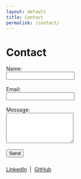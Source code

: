 ```yaml
---
layout: default
title: Contact
permalink: /contact/
---
```


# Contact

<form action="https://formspree.io/f/mwkgyyqg" method="POST" autocomplete="off">
  <label for="name">Name:</label><br>
  <input type="text" id="name" name="name" required><br><br>
  <label for="email">Email:</label><br>
  <input type="email" id="email" name="email" required><br><br>
  <label for="message">Message:</label><br>
  <textarea id="message" name="message" rows="5" required></textarea><br><br>
  <input type="text" name="_gotcha" style="display:none">
  <button type="submit">Send</button>
</form>

<div style="margin-top:1.5rem;">
  <a href="#">LinkedIn</a> &nbsp;|&nbsp; <a href="https://github.com/vincentbonet">GitHub</a>
</div>
